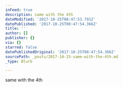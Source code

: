 ```yaml
---
inFeed: true
description: same with the 4th
dateModified: '2017-10-25T08:47:53.791Z'
datePublished: '2017-10-25T08:47:54.366Z'
title: ''
author: []
publisher: {}
via: {}
starred: false
datePublishedOriginal: '2017-10-25T08:47:54.366Z'
sourcePath: _posts/2017-10-25-same-with-the-4th.md
_type: Blurb

---
```

same with the 4th